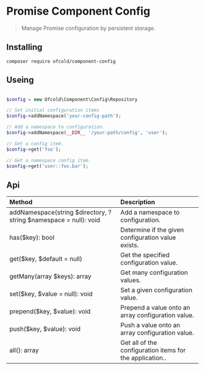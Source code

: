 # Promise Component Config

> Manage Promise configuration by persistent storage.

## Installing

```
composer require ofcold/component-config
```

## Useing

```php

$config = new Ofcold\Component\Config\Repository

// Set initial configuration items
$config->addNamespace('your-config-path');

// Add a namespace to configuration.
$config->addNamespace(__DIR__ '/your-path/config', 'user');

// Get a config item.
$config->get('foo');

// Get a namespace config item.
$config->get('user::foo.bar');
```

## Api

| Method | Description |
| :-----| :--------- |
| addNamespace(string $directory, ?string $namespace = null): void | Add a namespace to configuration. |
| has($key): bool | Determine if the given configuration value exists. |
| get($key, $default = null) |Get the specified configuration value. |
| getMany(array $keys): array | Get many configuration values. |
| set($key, $value = null): void |  Set a given configuration value. |
| prepend($key, $value): void |  Prepend a value onto an array configuration value. |
| push($key, $value): void |  Push a value onto an array configuration value. |
| all(): array |  Get all of the configuration items for the application.. |
